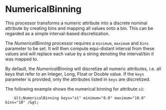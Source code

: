 NumericalBinning
================

This processor transforms a numeric attribute into a discrete nominal attribute
by creating bins and mapping all values onto a bin. This can be regarded as a
simple interval-based discretization.

The *NumericalBinning* processor requires a `minimum`, `maximum` and `bins`
parameter to be set. It will then compute equi-distant interval from these values
and will replace each value by a string denoting the interval/bin it was mapped to.

By default, the *NumericalBinning* will discretize all numeric attributes, i.e.
all keys that refer to an Integer, Long, Float or Double value. If the `keys`
parameter is provided, only the attributes listed in `keys` are discretized.

The following example shows the numerical binning for attribute `x1`:

        &lt;NumericalBinning keys="x1" minimum="0.0" maximum="10.0" bins="10" /&gt;
